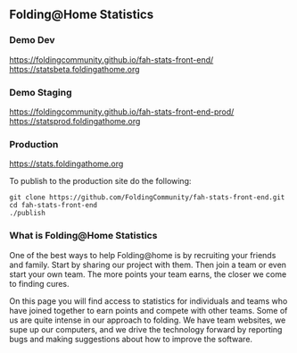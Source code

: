 ## Folding@Home Statistics

### Demo Dev
https://foldingcommunity.github.io/fah-stats-front-end/
https://statsbeta.foldingathome.org

### Demo Staging
https://foldingcommunity.github.io/fah-stats-front-end-prod/
https://statsprod.foldingathome.org

### Production
https://stats.foldingathome.org

To publish to the production site do the following:

```
git clone https://github.com/FoldingCommunity/fah-stats-front-end.git
cd fah-stats-front-end
./publish
```

### What is Folding@Home Statistics
One of the best ways to help Folding@home is by recruiting your friends and family. Start by sharing our project with them. Then join a team or even start your own team. The more points your team earns, the closer we come to finding cures.

On this page you will find access to statistics for individuals and teams who have joined together to earn points and compete with other teams. Some of us are quite intense in our approach to folding. We have team websites, we supe up our computers, and we drive the technology forward by reporting bugs and making suggestions about how to improve the software.
